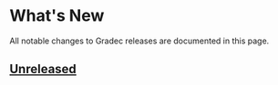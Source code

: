 # What's New

All notable changes to Gradec releases are documented in this page.

## [Unreleased](https://github.com/JulioAPeraza/gradec/commits/main)
